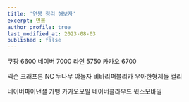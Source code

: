 ```yaml
---
title: '연봉 정리 해보자'
excerpt: 연봉
author_profile: true 
last_modified_at: 2023-08-03
published : false
---
```


쿠팡 6600
네이버 7000
라인 5750
카카오 6700

넥슨
크래프톤
NC
두나무
야놀자
비바리퍼블리카
우아한형제들
컬리

네이버파이낸셜
카뱅
카카오모빌
네이버클라우드
윅스모바일

